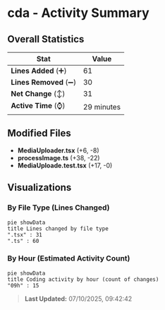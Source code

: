 # cda - Activity Summary 

## Overall Statistics

| Stat                   | Value                                                             |
| ---------------------- | ----------------------------------------------------------------- |
| **Lines Added** (➕)   | 61                                          |
| **Lines Removed** (➖) | 30                                        |
| **Net Change** (↕)    | 31                |
| **Active Time** (⌚)   | 29 minutes |


## Modified Files
- **MediaUploader.tsx** (+6, -8)
- **processImage.ts** (+38, -22)
- **MediaUploade.test.tsx** (+17, -0)

## Visualizations

### By File Type (Lines Changed)

```mermaid
pie showData
title Lines changed by file type
".tsx" : 31
".ts" : 60
```

### By Hour (Estimated Activity Count)

```mermaid
pie showData
title Coding activity by hour (count of changes)
"09h" : 15
```


> **Last Updated:** 07/10/2025, 09:42:42